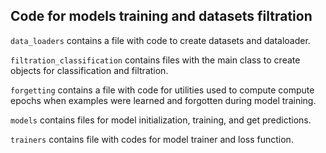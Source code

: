 ## Code for models training and datasets filtration

`data_loaders` contains a file with code to create datasets and dataloader.

`filtration_classification` contains files with the main class to create objects for classification and filtration.

`forgetting` contains a file with code for utilities used to compute compute epochs when examples were learned and 
forgotten during model training.

`models` contains files for model initialization, training, and get predictions.

`trainers` contains file with codes for model trainer and loss function.
